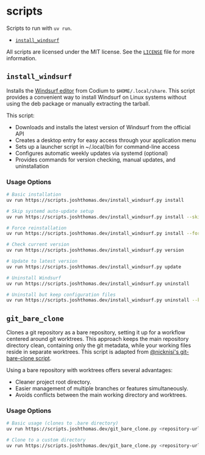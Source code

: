 # scripts

Scripts to run with `uv run`.

- [`install_windsurf`](#install_windsurf)

All scripts are licensed under the MIT license. See the [`LICENSE`](https://github.com/joshuadavidthomas/scripts/blob/main/LICENSE) file for more information.

## `install_windsurf`

Installs the [Windsurf editor](https://codeium.com/windsurf) from Codium to `$HOME/.local/share`. This script provides a convenient way to install Windsurf on Linux systems without using the deb package or manually extracting the tarball.

This script:

 - Downloads and installs the latest version of Windsurf from the official API
 - Creates a desktop entry for easy access through your application menu
 - Sets up a launcher script in ~/.local/bin for command-line access
 - Configures automatic weekly updates via systemd (optional)
 - Provides commands for version checking, manual updates, and uninstallation

### Usage Options

```bash
# Basic installation
uv run https://scripts.joshthomas.dev/install_windsurf.py install

# Skip systemd auto-update setup
uv run https://scripts.joshthomas.dev/install_windsurf.py install --skip-systemd

# Force reinstallation
uv run https://scripts.joshthomas.dev/install_windsurf.py install --force

# Check current version
uv run https://scripts.joshthomas.dev/install_windsurf.py version

# Update to latest version
uv run https://scripts.joshthomas.dev/install_windsurf.py update

# Uninstall Windsurf
uv run https://scripts.joshthomas.dev/install_windsurf.py uninstall

# Uninstall but keep configuration files
uv run https://scripts.joshthomas.dev/install_windsurf.py uninstall --keep-config
```

## `git_bare_clone`

Clones a git repository as a bare repository, setting it up for a workflow centered around git worktrees. This approach keeps the main repository directory clean, containing only the git metadata, while your working files reside in separate worktrees. This script is adapted from [@nicknisi's git-bare-clone script](https://github.com/nicknisi/dotfiles/blob/662ec5c2bcd4a5fdfb4305d99e70af8f301f1983/bin/git-bare-clone).

Using a bare repository with worktrees offers several advantages:
 - Cleaner project root directory.
 - Easier management of multiple branches or features simultaneously.
 - Avoids conflicts between the main working directory and worktrees.

### Usage Options

```bash
# Basic usage (clones to .bare directory)
uv run https://scripts.joshthomas.dev/git_bare_clone.py <repository-url>

# Clone to a custom directory
uv run https://scripts.joshthomas.dev/git_bare_clone.py <repository-url> --location <custom-dir>
```
